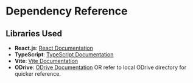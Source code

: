 # Dependency Reference

## Libraries Used
- **React.js**: [React Documentation](https://reactjs.org/docs/getting-started.html)
- **TypeScript**: [TypeScript Documentation](https://www.typescriptlang.org/docs/)
- **Vite**: [Vite Documentation](https://vitejs.dev/guide/)
- **ODrive**: [ODrive Documentation](https://docs.odriverobotics.com/) OR refer to local ODrive directory for quicker reference.
